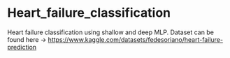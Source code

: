 # Heart_failure_classification
Heart failure classification using shallow and deep MLP. Dataset can be found here -> https://www.kaggle.com/datasets/fedesoriano/heart-failure-prediction
